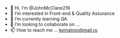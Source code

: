 - 👋 Hi, I’m @JohnMcClane216
- 👀 I’m interested in Front-end & Quality Assurance
- 🌱 I’m currently learning QA
- 💞️ I’m looking to collaborate on ...
- 📫 How to reach me ... kematron@mail.ru

<!---
JohnMcClane216/JohnMcClane216 is a ✨ special ✨ repository because its `README.md` (this file) appears on your GitHub profile.
You can click the Preview link to take a look at your changes.
--->
